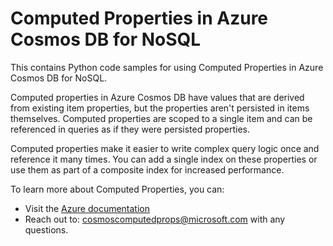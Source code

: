 # Computed Properties in Azure Cosmos DB for NoSQL
This contains Python code samples for using Computed Properties in Azure Cosmos DB for NoSQL.

Computed properties in Azure Cosmos DB have values that are derived from existing item properties, but the properties aren't persisted in items themselves. Computed properties are scoped to a single item and can be referenced in queries as if they were persisted properties.

Computed properties make it easier to write complex query logic once and reference it many times. You can add a single index on these properties or use them as part of a composite index for increased performance.

To learn more about Computed Properties, you can:
- Visit the [Azure documentation](https://learn.microsoft.com/azure/cosmos-db/nosql/query/computed-properties?tabs=dotnet)
- Reach out to: cosmoscomputedprops@microsoft.com with any questions.
